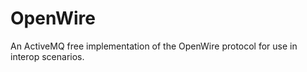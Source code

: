 OpenWire
========

An ActiveMQ free implementation of the OpenWire protocol for use in interop scenarios.

